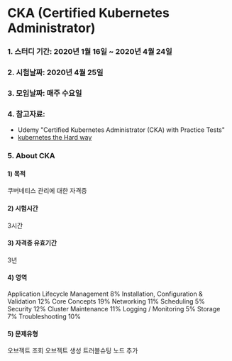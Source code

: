 # CKA (Certified Kubernetes Administrator)

### 1. 스터디 기간: 2020년 1월 16일 ~ 2020년 4월 24일

### 2. 시험날짜: 2020년 4월 25일
### 3. 모임날짜: 매주 수요일
### 4. 참고자료: 
 - Udemy "Certified Kubernetes Administrator (CKA) with Practice Tests" <br>
 - [kubernetes the Hard way](https://github.com/kelseyhightower/kubernetes-the-hard-way)
### 5. About CKA
#### 1) 목적
쿠버네티스 관리에 대한 자격증
#### 2) 시험시간
3시간
#### 3) 자격증 유효기간
3년
#### 4) 영역
Application Lifecycle Management 8%
Installation, Configuration & Validation 12%
Core Concepts 19%
Networking 11%
Scheduling 5%
Security 12%
Cluster Maintenance 11%
Logging / Monitoring 5%
Storage 7%
Troubleshooting 10%

#### 5) 문제유형
오브젝트 조회
오브젝트 생성
트러블슈팅
노드 추가
